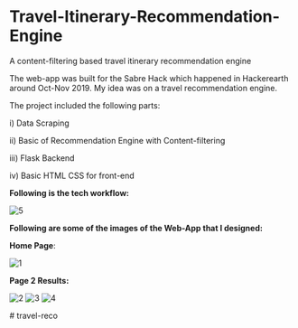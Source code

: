 # Travel-Itinerary-Recommendation-Engine
A content-filtering based travel itinerary recommendation engine

The web-app was built for the Sabre Hack which happened in Hackerearth around Oct-Nov 2019. My idea was on a travel recommendation engine.

The project included the following parts:

i) Data Scraping 

ii) Basic of Recommendation Engine with Content-filtering

iii) Flask Backend

iv) Basic HTML CSS for front-end


**Following is the tech workflow:**


![5](https://user-images.githubusercontent.com/24243687/81102496-588a9980-8f2d-11ea-8654-feac193b995c.JPG)


**Following are some of the images of the Web-App that I designed:**

**Home Page**:


![1](https://user-images.githubusercontent.com/24243687/81102769-b7e8a980-8f2d-11ea-8333-0e6fc1ba3198.JPG)

**Page 2 Results:**

![2](https://user-images.githubusercontent.com/24243687/81102771-b919d680-8f2d-11ea-9ea1-bef1037fa5af.JPG)
![3](https://user-images.githubusercontent.com/24243687/81102772-b9b26d00-8f2d-11ea-8bc8-8fa2bfbdb171.JPG)
![4](https://user-images.githubusercontent.com/24243687/81102774-b9b26d00-8f2d-11ea-926a-fb052a6559b4.JPG)

#   t r a v e l - r e c o  
 